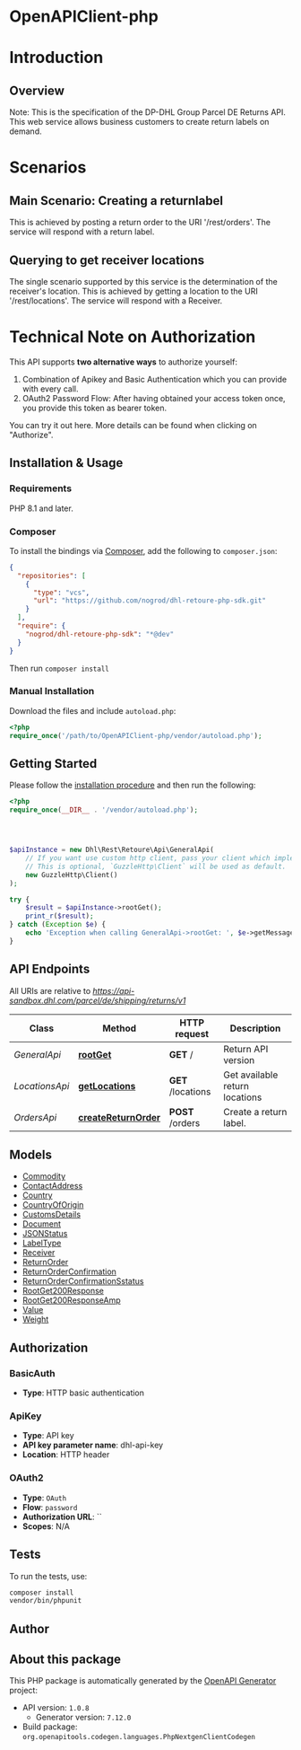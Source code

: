 # OpenAPIClient-php

# Introduction
## Overview               
  Note:
  This is the specification of the DP-DHL Group Parcel DE Returns API. This web service allows business customers to create return labels on demand.

# Scenarios
## Main Scenario: Creating a returnlabel
This is achieved by posting a return order to the URI '/rest/orders'. The service will respond with a return label.
## Querying to get receiver locations
The single scenario supported by this service is the determination of the receiver's location. This is achieved by getting a location to the URI '/rest/locations'. The service will respond with a Receiver.
# Technical Note on Authorization
This API supports __two alternative ways__ to authorize yourself:
1. Combination of Apikey and Basic Authentication which you can provide with every call.
2. OAuth2 Password Flow: After having obtained your access token once, you provide this token as bearer token. 

You can try it out here. More details can be found when clicking on \"Authorize\".



## Installation & Usage

### Requirements

PHP 8.1 and later.

### Composer

To install the bindings via [Composer](https://getcomposer.org/), add the following to `composer.json`:

```json
{
  "repositories": [
    {
      "type": "vcs",
      "url": "https://github.com/nogrod/dhl-retoure-php-sdk.git"
    }
  ],
  "require": {
    "nogrod/dhl-retoure-php-sdk": "*@dev"
  }
}
```

Then run `composer install`

### Manual Installation

Download the files and include `autoload.php`:

```php
<?php
require_once('/path/to/OpenAPIClient-php/vendor/autoload.php');
```

## Getting Started

Please follow the [installation procedure](#installation--usage) and then run the following:

```php
<?php
require_once(__DIR__ . '/vendor/autoload.php');




$apiInstance = new Dhl\Rest\Retoure\Api\GeneralApi(
    // If you want use custom http client, pass your client which implements `GuzzleHttp\ClientInterface`.
    // This is optional, `GuzzleHttp\Client` will be used as default.
    new GuzzleHttp\Client()
);

try {
    $result = $apiInstance->rootGet();
    print_r($result);
} catch (Exception $e) {
    echo 'Exception when calling GeneralApi->rootGet: ', $e->getMessage(), PHP_EOL;
}

```

## API Endpoints

All URIs are relative to *https://api-sandbox.dhl.com/parcel/de/shipping/returns/v1*

Class | Method | HTTP request | Description
------------ | ------------- | ------------- | -------------
*GeneralApi* | [**rootGet**](docs/Api/GeneralApi.md#rootget) | **GET** / | Return API version
*LocationsApi* | [**getLocations**](docs/Api/LocationsApi.md#getlocations) | **GET** /locations | Get available return locations
*OrdersApi* | [**createReturnOrder**](docs/Api/OrdersApi.md#createreturnorder) | **POST** /orders | Create a return label.

## Models

- [Commodity](docs/Model/Commodity.md)
- [ContactAddress](docs/Model/ContactAddress.md)
- [Country](docs/Model/Country.md)
- [CountryOfOrigin](docs/Model/CountryOfOrigin.md)
- [CustomsDetails](docs/Model/CustomsDetails.md)
- [Document](docs/Model/Document.md)
- [JSONStatus](docs/Model/JSONStatus.md)
- [LabelType](docs/Model/LabelType.md)
- [Receiver](docs/Model/Receiver.md)
- [ReturnOrder](docs/Model/ReturnOrder.md)
- [ReturnOrderConfirmation](docs/Model/ReturnOrderConfirmation.md)
- [ReturnOrderConfirmationSstatus](docs/Model/ReturnOrderConfirmationSstatus.md)
- [RootGet200Response](docs/Model/RootGet200Response.md)
- [RootGet200ResponseAmp](docs/Model/RootGet200ResponseAmp.md)
- [Value](docs/Model/Value.md)
- [Weight](docs/Model/Weight.md)

## Authorization

### BasicAuth

- **Type**: HTTP basic authentication


### ApiKey

- **Type**: API key
- **API key parameter name**: dhl-api-key
- **Location**: HTTP header



### OAuth2

- **Type**: `OAuth`
- **Flow**: `password`
- **Authorization URL**: ``
- **Scopes**: N/A

## Tests

To run the tests, use:

```bash
composer install
vendor/bin/phpunit
```

## Author



## About this package

This PHP package is automatically generated by the [OpenAPI Generator](https://openapi-generator.tech) project:

- API version: `1.0.8`
    - Generator version: `7.12.0`
- Build package: `org.openapitools.codegen.languages.PhpNextgenClientCodegen`
